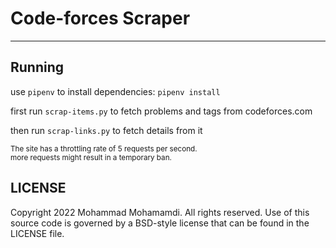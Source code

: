 # Code-forces Scraper
---
## Running
use `pipenv` to install dependencies: `pipenv install`

first run `scrap-items.py` to fetch problems and tags from codeforces.com

then run `scrap-links.py` to fetch details from it

<small> The site has a throttling rate of 5 requests per second. </small> <br />
<small> more requests might result in a temporary ban. </small>

## LICENSE
 Copyright 2022 Mohammad Mohamamdi. All rights reserved.
 Use of this source code is governed by a BSD-style
 license that can be found in the LICENSE file.

